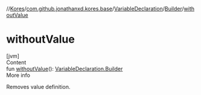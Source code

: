 //[Kores](../../../index.md)/[com.github.jonathanxd.kores.base](../../index.md)/[VariableDeclaration](../index.md)/[Builder](index.md)/[withoutValue](without-value.md)



# withoutValue  
[jvm]  
Content  
fun [withoutValue](without-value.md)(): [VariableDeclaration.Builder](index.md)  
More info  


Removes value definition.

  



